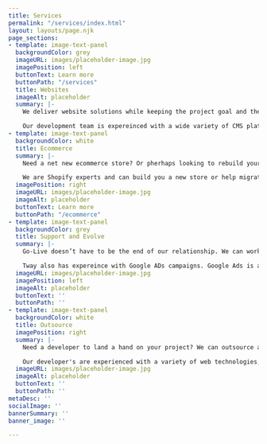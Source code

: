 ```yaml
---
title: Services
permalink: "/services/index.html"
layout: layouts/page.njk
page_sections:
- template: image-text-panel
  backgroundColor: grey
  imageURL: images/placeholder-image.jpg
  imagePosition: left
  buttonText: Learn more
  buttonPath: "/services"
  title: Websites
  imageAlt: placeholder
  summary: |-
    We deliver website solutions while keeping the project goal and the user expereince forefront. Picking the right technology stack and creating intuitive interfaces are of the utmost importance to us.

    Our development team is expereinced with a wide variety of CMS platforms and take a right-tool-for-the-job approach. Our websites are optimized for page load speed, follow best practices and achieve pefect technical SEO scores in Google Lighthouse.
- template: image-text-panel
  backgroundColor: white
  title: Ecommerce
  summary: |-
    Need a net new ecommerce store? Or pherhaps looking to rebuild your dated storefront?

    We are Shopify experts and can build you a new store or help migrate you over to Shopify.
  imagePosition: right
  imageURL: images/placeholder-image.jpg
  imageAlt: placeholder
  buttonText: Learn more
  buttonPath: "/ecommerce"
- template: image-text-panel
  backgroundColor: grey
  title: Support and Evolve
  summary: |-
    Go-Live doesn’t have to be the end of our relationship. We can work with you to implement and review Google Analytics, Google Ads (Search Engine Ads) and help with other changes or omptimizations.

    Tway also has expereince with Google ADs campaigns. Google Ads is a PPC (pay-per-click) service that can help your busniess convert, weather that means generate leads or sales conversions.
  imageURL: images/placeholder-image.jpg
  imagePosition: left
  imageAlt: placeholder
  buttonText: ''
  buttonPath: ''
- template: image-text-panel
  backgroundColor: white
  title: Outsource
  imagePosition: right
  summary: |-
    Need a developer to land a hand on your project? We can outsource a developer to assist on your project.

    Our developer's are experienced with a variety of web technologies, including ReactJS, Typescript, SASS, SharePoint Development and more. Inquire with us to see how we can help!
  imageURL: images/placeholder-image.jpg
  imageAlt: placeholder
  buttonText: ''
  buttonPath: ''
metaDesc: ''
socialImage: ''
bannerSummary: ''
banner_image: ''

---
```

